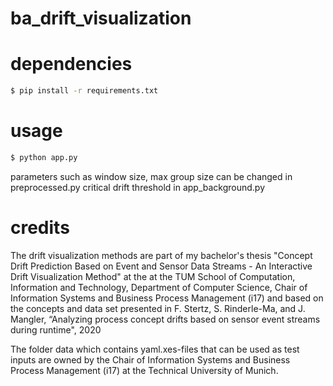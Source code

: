 # ba_drift_visualization



# dependencies
```sh
$ pip install -r requirements.txt
```



# usage
```sh
$ python app.py
```

parameters such as window size, max group size can be changed in preprocessed.py
critical drift threshold in app_background.py


# credits
The drift visualization methods are part of my bachelor's thesis "Concept Drift Prediction Based on Event and Sensor Data Streams - An Interactive Drift Visualization Method" at the at the TUM School of Computation, Information and Technology, Department of Computer Science, Chair of Information Systems and Business Process Management (i17) and based on the concepts and data set presented in F. Stertz, S. Rinderle-Ma, and J. Mangler, “Analyzing process concept drifts based on sensor event streams during runtime", 2020

The folder data which contains yaml.xes-files that can be used as test inputs are owned by the Chair of Information Systems and Business Process Management (i17) at the Technical University of Munich.
